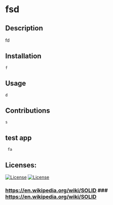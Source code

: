 # 
# fsd

 ## Description 
   fd

 ## Installation 
    f

## Usage 
    d

## Contributions 
    s
    
## test app 
     fa
## Licenses:

[![License](https://img.shields.io/badge/faiwhafwe-owfieoib-brightgreen)](https://en.wikipedia.org/wiki/SOLID) [![License](https://img.shields.io/badge/dsfadg-ewafw-brightgreen)](https://en.wikipedia.org/wiki/SOLID)
     
 ### https://en.wikipedia.org/wiki/SOLID ### https://en.wikipedia.org/wiki/SOLID
